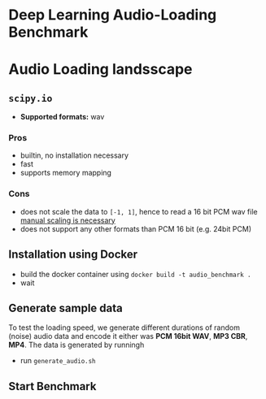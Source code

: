 # Deep Learning Audio-Loading Benchmark


# Audio Loading landsscape

## `scipy.io`

* __Supported formats:__ wav

### Pros

* builtin, no installation necessary
* fast
* supports memory mapping

### Cons

* does not scale the data to `[-1, 1]`, hence to read a 16 bit PCM wav file [manual scaling is necessary](https://github.com/faroit/audio_loading_benchmark/blob/eef11d2938d153cfa9981db155822df47edb6b8c/loaders.py#L57)
* does not support any other formats than PCM 16 bit (e.g. 24bit PCM)

## Installation using Docker

* build the docker container using `docker build -t audio_benchmark .`
* wait

## Generate sample data

To test the loading speed, we generate different durations of random (noise) audio data and encode it either was __PCM 16bit WAV__, __MP3 CBR__, __MP4__.
The data is generated by runningh
* run `generate_audio.sh` 

## Start Benchmark

